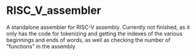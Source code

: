 # RISC_V_assembler
A standalone assembler for RISC-V assembly. Currently not finished, as it only has the code for tokenizing and getting the indexes of the various beginnings and ends of words, as well as checking the number of "functions" in the assembly
